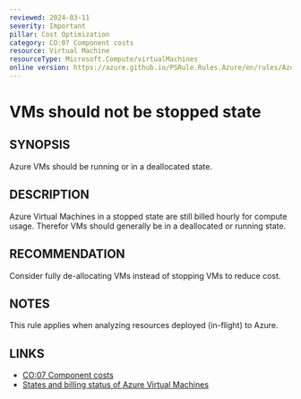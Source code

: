 ```yaml
---
reviewed: 2024-03-11
severity: Important
pillar: Cost Optimization
category: CO:07 Component costs
resource: Virtual Machine
resourceType: Microsoft.Compute/virtualMachines
online version: https://azure.github.io/PSRule.Rules.Azure/en/rules/Azure.VM.ShouldNotBeStopped/
---
```


# VMs should not be stopped state

## SYNOPSIS

Azure VMs should be running or in a deallocated state.

## DESCRIPTION

Azure Virtual Machines in a stopped state are still billed hourly for compute usage.
Therefor VMs should generally be in a deallocated or running state.

## RECOMMENDATION

Consider fully de-allocating VMs instead of stopping VMs to reduce cost.

## NOTES

This rule applies when analyzing resources deployed (in-flight) to Azure.

## LINKS

- [CO:07 Component costs](https://learn.microsoft.com/azure/well-architected/cost-optimization/optimize-component-costs)
- [States and billing status of Azure Virtual Machines](https://learn.microsoft.com/azure/virtual-machines/states-billing)
